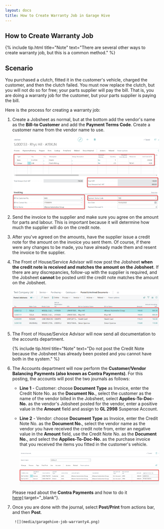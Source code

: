 ```yaml
---
layout: docs
title: How to Create Warranty Job in Garage Hive 
---
```


## How to Create Warranty Job

{% include tip.html title="Note" text="There are several other ways to create warranty job, but this is a common method." %}


## Scenario
You purchased a clutch, fitted it in the customer's vehicle, charged the customer, and then the clutch failed. You must now replace the clutch, but you will not do so for free; your parts supplier will pay the bill. That is, you are doing a warranty job for the customer, but your parts supplier is paying the bill.


Here is the process for creating a warranty job:
1. Create a Jobsheet as normal, but at the bottom add the vendor's name as the **Bill-to Customer** and add the **Payment Terms Code**. Create a customer name from the vendor name to use.

   ![](media/garagehive-job-warranty1.png)

2. Send the invoice to the supplier and make sure you agree on the amount for parts and labour. This is important because it will determine how much the supplier will do on the credit note.
3. After you've agreed on the amounts, have the supplier issue a credit note for the amount on the invoice you sent them. Of course, if there were any changes to be made, you have already made them and resent the invoice to the supplier.
4. The Front of House/Service Advisor will now post the Jobsheet **when the credit note is received and matches the amount on the Jobsheet**. If there are any discrepancies, follow-up with the supplier is required, and the Jobsheet **cannot** be posted until the credit note matches the amount on the Jobsheet.

   ![](media/garagehive-job-warranty2.png)

5. The Front of House/Service Advisor will now send all documentation to the accounts department.

   {% include tip.html title="Note" text="Do not post the Credit Note because the Jobsheet has already been posted and you cannot have both in the system." %}

6. The Accounts department will now perform the **Customer/Vendor Balancing Payments (also known as Contra Payments)**. For this posting, the accounts will post the two journals as follows:   
      - **Line 1** - Customer: choose **Document Type** as Invoice, enter the Credit Note No. as the **Document No.**, select the customer as the name of the vendor billed in the Jobsheet, select **Applies-To-Doc-No.** as the vendor's Jobsheet posted for the vendor, enter a positive value in the **Amount** field and assign to **GL 2998** Suspense Account.
      - **Line 2** - Vendor: choose **Document Type** as Invoice, enter the Credit Note No. as the **Document No.**, select the vendor name as the vendor you have received the credit note from, enter an negative value in the **Amount** field, use the Credit Note No. as the **Document No.**, and select the **Applies-To-Doc-No.** as the purchase invoice that you received the items you fitted in the customer's vehicle.

         ![](media/garagehive-job-warranty3.png)
   
      Please read about the **Contra Payments** and how to do it [here](garagehive-contra-payment.html){:target="_blank"}.
7. Once you are done with the journal, select **Post/Print** from actions bar, and then **Post**.

        ![](media/garagehive-job-warranty4.png)
